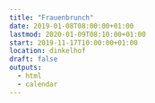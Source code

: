 ```yaml
---
title: "Frauenbrunch"
date: 2019-01-08T08:00:00+01:00
lastmod: 2020-01-09T08:10:00+01:00
start: 2019-11-17T10:00:00+01:00
location: dinkelhof
draft: false
outputs:
  - html
  - calendar
---
```

